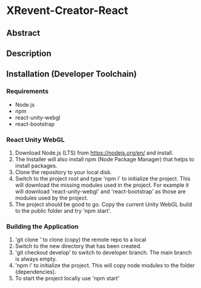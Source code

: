 # XRevent-Creator-React

## Abstract


## Description


## Installation (Developer Toolchain)

### Requirements
- Node.js
- npm
- react-unity-webgl
- react-bootstrap


### React Unity WebGL
1. Download Node.js (LTS) from https://nodejs.org/en/ and install.
2. The Installer will also install npm (Node Package Manager) that helps to install packages.
3. Clone the repository to your local disk.
4. Switch to the project root and type 'npm i' to initialize the project. This will download the missing modules used in the project. For example it will download 'react-unity-webgl' and 'react-bootstrap' as those are modules used by the project.
6. The project should be good to go. Copy the current Unity WebGL build to the public folder and try 'npm start'.


### Building the Application
1. 'git clone <reponame>' to clone (copy) the remote repo to a local
2. Switch to the new directory that has been created.
3. 'git checkout develop' to switch to developer branch. The main branch is always empty.
4. 'npm i' to initialize the project. This will copy node modules to the folder (dependencies).
5. To start the project locally use 'npm start' 
